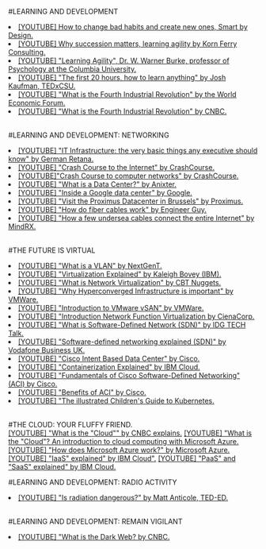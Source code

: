 #LEARNING AND DEVELOPMENT
<br>

<li><a href="https://www.youtube.com/watch?v=gc6rvFWVwdc">[YOUTUBE] How to change bad habits and create new ones, Smart by Design.</a></li>

<li><a href="https://youtu.be/Ml5LpaS16ng">[YOUTUBE] Why succession matters, learning agility by Korn Ferry Consulting.</a></li>
<li><a href="https://www.youtube.com/watch?v=ORQz5FadIio">[YOUTUBE] "Learning Agility", Dr. W. Warner Burke, professor of Psychology at the Columbia University.</a></li>
<li><a href="https://www.youtube.com/watch?v=5MgBikgcWnY">[YOUTUBE] "The first 20 hours, how to learn anything" by Josh Kaufman, TEDxCSU.</a></li>
<li><a href="https://www.youtube.com/watch?v=kpW9JcWxKq0">[YOUTUBE] "What is the Fourth Industrial Revolution" by the World Economic Forum.</a></li>
<li><a href="https://www.youtube.com/watch?v=v9rZOa3CUC8">[YOUTUBE] "What is the Fourth Industrial Revolution" by CNBC.</a></li>
<br>

#LEARNING AND DEVELOPMENT: NETWORKING
<br>

<li><a href="https://www.youtube.com/watch?v=V6zJi8CU7Tk">[YOUTUBE] "IT Infrastructure: the very basic things any executive should know" by German Retana.</a></li>
<li><a href="https://www.youtube.com/watch?v=AEaKrq3SpW8">[YOUTUBE] "Crash Course to the Internet" by CrashCourse.</a></li>
<li><a href="https://www.youtube.com/watch?v=3QhU9jd03a0&t">[YOUTUBE]"Crash Course to computer networks" by CrashCourse.</a></li>
<li><a href="https://www.youtube.com/watch?v=kfvbCggY_nI">[YOUTUBE] "What is a Data Center?" by Anixter.</a></li>
<li><a href="https://www.youtube.com/watch?v=XZmGGAbHqa0">[YOUTUBE] "Inside a Google data center" by Google.</a></li>
<li><a href="https://www.youtube.com/watch?v=mwi4RRNygaM">[YOUTUBE] "Visit the Proximus Datacenter in Brussels" by Proximus.</a></li>
<li><a href="https://www.youtube.com/watch?v=0MwMkBET_5I">[YOUTUBE] "How do fiber cables work" by Engineer Guy.</a></li>
<li><a href="https://www.youtube.com/watch?v=eTBLIYJSzdc">[YOUTUBE] "How a few undersea cables connect the entire Internet" by MindRX.</a></li>
<br>

#THE FUTURE IS VIRTUAL
<br>
<li><a href="https://www.youtube.com/watch?v=oo-hejIq3iQ">[YOUTUBE] "What is a VLAN" by NextGenT.</a></li>
<li><a href="https://www.youtube.com/watch?v=FZR0rG3HKIk">[YOUTUBE] "Virtualization Explained" by Kaleigh Bovey (IBM).</a></li>
<li><a href="https://www.youtube.com/watch?v=hDgG34IFGp4">[YOUTUBE] "What is Network Virtualization" by CBT Nuggets.</a></li>
<li><a href="https://www.youtube.com/watch?v=jOewMqQlxo8">[YOUTUBE] "Why Hyperconverged Infrastructure is important" by VMWare.</a></li>
<li><a href="https://www.youtube.com/watch?v=g8S3UT_vvUo">[YOUTUBE] "Introduction to VMware vSAN" by VMWare.</a></li>
<li><a href="https://www.youtube.com/watch?v=xGZaZTnvR9A">[YOUTUBE] "Introduction Network Function Virtualization by CienaCorp.</a></li>
<li><a href="https://www.youtube.com/watch?v=Z5Gi2Bpd82M">[YOUTUBE] "What is Software-Defined Network (SDN)" by IDG TECH Talk.</a></li>
<li><a href="https://www.youtube.com/watch?v=XFXdWg1p5to">[YOUTUBE] "Software-defined networking explained (SDN)" by Vodafone Business UK.</li>
<li><a href="https://www.youtube.com/watch?v=5I1v_sfBWVQ">[YOUTUBE] "Cisco Intent Based Data Center" by Cisco.</a></li>
<li><a href="https://www.youtube.com/watch?v=0qotVMX-J5s">[YOUTUBE] "Containerization Explained" by IBM Cloud.</a></li>
<li><a href="https://www.youtube.com/watch?v=l75B6D9xyMQ">[YOUTUBE] "Fundamentals of Cisco Software-Defined Networking" (ACI) by Cisco.</a></li>
<li><a href="https://www.youtube.com/watch?v=Nnh02NozVyg">[YOUTUBE] "Benefits of ACI" by Cisco. </a></li>
<li><a href="https://www.youtube.com/watch?v=4ht22ReBjno">[YOUTUBE] "The illustrated Children's Guide to Kubernetes.</a></li>
<br>

#THE CLOUD: YOUR FLUFFY FRIEND.
<br>
<a href="https://www.youtube.com/watch?v=i9x0UO8MY0g">[YOUTUBE] "What is the "Cloud"" by CNBC explains.<a></li>
<a href="https://www.youtube.com/watch?v=eZLcyTxi8ZI">[YOUTUBE] "What is the "Cloud"? An introduction to cloud computing with Microsoft Azure.</a></li>
<a href="https://www.youtube.com/watch?v=KXkBZCe699A&t=">[YOUTUBE] "How does Microsoft Azure work?" by Microsoft Azure.</a></li>
<a href="https://www.youtube.com/watch?v=XRdmfo4M_YA">[YOUTUBE] "IaaS" explained" by IBM Cloud".<a></li>
<a href="https://www.youtube.com/watch?v=QAbqJzd0PEE">[YOUTUBE] "PaaS" and "SaaS" explained" by IBM Cloud.</a></li>

#LEARNING AND DEVELOPMENT: RADIO ACTIVITY
<br>

<li><a href="https://www.youtube.com/watch?v=zI2vRwFKnHQ">[YOUTUBE] "Is radiation dangerous?" by Matt Anticole, TED-ED.</a></li>
<br>

#LEARNING AND DEVELOPMENT: REMAIN VIGILANT
<br>

<li><a href="https://www.youtube.com/watch?v=fUjSVrh9UN4">[YOUTUBE] "What is the Dark Web? by CNBC.</a></li>
